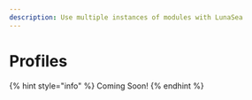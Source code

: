 ```yaml
---
description: Use multiple instances of modules with LunaSea
---
```


# Profiles

{% hint style="info" %}
Coming Soon!
{% endhint %}

